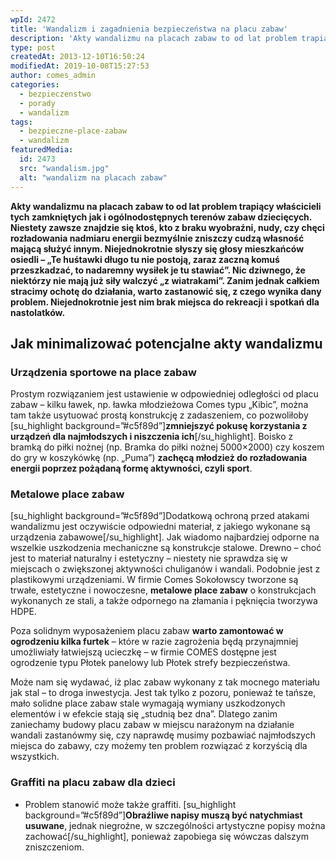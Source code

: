 ```yaml
---
wpId: 2472
title: 'Wandalizm i zagadnienia bezpieczeństwa na placu zabaw'
description: 'Akty wandalizmu na placach zabaw to od lat problem trapiący właścicieli tych zamkniętych jak i ogólnodostępnych terenów zabaw dziecięcych. Niestety zawsze znajdzie się ktoś, kto z braku wyobraźni, nudy, czy chęci rozładowania nadmiaru energii bezmyślnie zniszczy cudzą własność mającą służyć innym. Niejednokrotnie słyszy się głosy mieszkańców osiedli – „Te huśtawki długo tu nie postoją, zaraz ...'
type: post
createdAt: 2013-12-10T16:50:24
modifiedAt: 2019-10-08T15:27:53
author: comes_admin
categories:
  - bezpieczenstwo
  - porady
  - wandalizm
tags:
  - bezpieczne-place-zabaw
  - wandalizm
featuredMedia:
  id: 2473
  src: "wandalism.jpg"
  alt: "wandalizm na placach zabaw"
---
```



**Akty wandalizmu na placach zabaw to od lat problem trapiący właścicieli tych zamkniętych jak i ogólnodostępnych terenów zabaw dziecięcych. Niestety zawsze znajdzie się ktoś, kto z braku wyobraźni, nudy, czy chęci rozładowania nadmiaru energii bezmyślnie zniszczy cudzą własność mającą służyć innym. Niejednokrotnie słyszy się głosy mieszkańców osiedli – „Te huśtawki długo tu nie postoją, zaraz zaczną komuś przeszkadzać, to nadaremny wysiłek je tu stawiać”. Nic dziwnego, że niektórzy nie mają już siły walczyć „z wiatrakami”. Zanim jednak całkiem stracimy ochotę do działania, warto zastanowić się, z czego wynika dany problem. Niejednokrotnie jest nim brak miejsca do rekreacji i spotkań dla nastolatków.**

## Jak minimalizować potencjalne akty wandalizmu

### Urządzenia sportowe na place zabaw

Prostym rozwiązaniem jest ustawienie w odpowiedniej odległości od placu zabaw – kilku ławek, np. ławka młodzieżowa Comes typu „Kibic”, można tam także usytuować prostą konstrukcję z zadaszeniem, co pozwoliłoby \[su\_highlight background=”#c5f89d”\]**zmniejszyć pokusę korzystania z urządzeń dla najmłodszych i niszczenia ich**\[/su\_highlight\]. Boisko z bramką do piłki nożnej (np. Bramka do piłki nożnej 5000×2000) czy koszem do gry w koszykówkę (np. „Puma”) **zachęcą młodzież do rozładowania energii poprzez pożądaną formę aktywności, czyli sport**.

### Metalowe place zabaw

\[su\_highlight background=”#c5f89d”\]Dodatkową ochroną przed atakami wandalizmu jest oczywiście odpowiedni materiał, z jakiego wykonane są urządzenia zabawowe\[/su\_highlight\]. Jak wiadomo najbardziej odporne na wszelkie uszkodzenia mechaniczne są konstrukcje stalowe. Drewno – choć jest to materiał naturalny i estetyczny – niestety nie sprawdza się w miejscach o zwiększonej aktywności chuliganów i wandali. Podobnie jest z plastikowymi urządzeniami. W firmie Comes Sokołowscy tworzone są trwałe, estetyczne i nowoczesne, **metalowe place zabaw** o konstrukcjach wykonanych ze stali, a także odpornego na złamania i pęknięcia tworzywa HDPE.

Poza solidnym wyposażeniem placu zabaw **warto zamontować w ogrodzeniu kilka furtek** – które w razie zagrożenia będą przynajmniej umożliwiały łatwiejszą ucieczkę – w firmie COMES dostępne jest ogrodzenie typu Płotek panelowy lub Płotek strefy bezpieczeństwa.

Może nam się wydawać, iż plac zabaw wykonany z tak mocnego materiału jak stal – to droga inwestycja. Jest tak tylko z pozoru, ponieważ te tańsze, mało solidne place zabaw stale wymagają wymiany uszkodzonych elementów i w efekcie stają się „studnią bez dna”. Dlatego zanim zaniechamy budowy placu zabaw w miejscu narażonym na działanie wandali zastanówmy się, czy naprawdę musimy pozbawiać najmłodszych miejsca do zabawy, czy możemy ten problem rozwiązać z korzyścią dla wszystkich.

### Graffiti na placu zabaw dla dzieci

*   Problem stanowić może także graffiti. \[su\_highlight background=”#c5f89d”\]**Obraźliwe napisy muszą być natychmiast usuwane**, jednak niegroźne, w szczególności artystyczne popisy można zachować\[/su\_highlight\], ponieważ zapobiega się wówczas dalszym zniszczeniom.